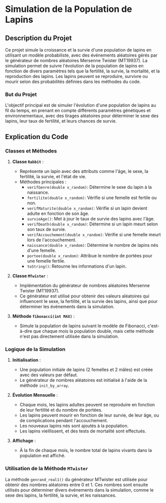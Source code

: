 # Simulation de la Population de Lapins

## Description du Projet

Ce projet simule la croissance et la survie d'une population de lapins en utilisant un modèle probabiliste, avec des événements aléatoires gérés par le générateur de nombres aléatoires Mersenne Twister (MT19937). La simulation permet de suivre l'évolution de la population de lapins en fonction de divers paramètres tels que la fertilité, la survie, la mortalité, et la reproduction des lapins. Les lapins peuvent se reproduire, survivre ou mourir selon des probabilités définies dans les méthodes du code.

### But du Projet
L'objectif principal est de simuler l'évolution d'une population de lapins au fil du temps, en prenant en compte différents paramètres génétiques et environnementaux, avec des tirages aléatoires pour déterminer le sexe des lapins, leur taux de fertilité, et leurs chances de survie.

## Explication du Code

### Classes et Méthodes

1. **Classe `Rabbit`** :
    - Représente un lapin avec des attributs comme l'âge, le sexe, la fertilité, la survie, et l'état de vie.
    - Méthodes principales :
      - `verifGenre(double x_random)`: Détermine le sexe du lapin à la naissance.
      - `fertilite(double x_random)`: Vérifie si une femelle est fertile ou non.
      - `verifMaturite(double x_random)`: Vérifie si un lapin devient adulte en fonction de son âge.
      - `survieAge()`: Met à jour le taux de survie des lapins avec l'âge.
      - `verifDeath(double x_random)`: Détermine si un lapin meurt selon son taux de survie.
      - `verifAccouchement(double x_random)`: Vérifie si une femelle meurt lors de l'accouchement.
      - `naissance(double x_random)`: Détermine le nombre de lapins nés d'une femelle.
      - `portee(double x_random)`: Attribue le nombre de portées pour une femelle fertile.
      - `toString()`: Retourne les informations d'un lapin.

2. **Classe `MTwister`** :
    - Implémentation du générateur de nombres aléatoires Mersenne Twister (MT19937).
    - Ce générateur est utilisé pour obtenir des valeurs aléatoires qui influencent le sexe, la fertilité, et la survie des lapins, ainsi que pour déterminer les événements dans la simulation.

3. **Méthode `fibonacci(int MAX)`** :
    - Simule la population de lapins suivant le modèle de Fibonacci, c'est-à-dire que chaque mois la population double, mais cette méthode n'est pas directement utilisée dans la simulation.

### Logique de la Simulation
1. **Initialisation** :
    - Une population initiale de lapins (2 femelles et 2 mâles) est créée avec des valeurs par défaut.
    - Le générateur de nombres aléatoires est initialisé à l'aide de la méthode `init_by_array`.

2. **Évolution Mensuelle** :
    - Chaque mois, les lapins adultes peuvent se reproduire en fonction de leur fertilité et du nombre de portées.
    - Les lapins peuvent mourir en fonction de leur survie, de leur âge, ou de complications pendant l'accouchement.
    - Les nouveaux lapins nés sont ajoutés à la population.
    - Les lapins vieillissent, et des tests de mortalité sont effectués.

3. **Affichage** :
    - À la fin de chaque mois, le nombre total de lapins vivants dans la population est affiché.

### Utilisation de la Méthode `MTwister`
La méthode `genrand_real1()` du générateur MTwister est utilisée pour obtenir des nombres aléatoires entre 0 et 1. Ces nombres sont ensuite utilisés pour déterminer divers événements dans la simulation, comme le sexe des lapins, la fertilité, la survie, et les naissances.
